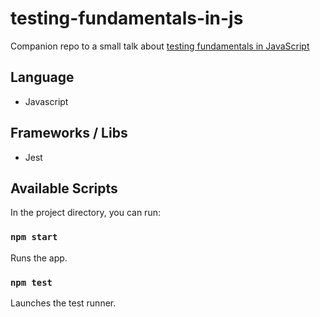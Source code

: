 # testing-fundamentals-in-js

Companion repo to a small talk about [testing fundamentals in JavaScript](https://slides.com/jonathanpalma/testing-fundamentals-in-js)

## Language

* Javascript

## Frameworks / Libs

* Jest

## Available Scripts

In the project directory, you can run:

### `npm start`

Runs the app.

### `npm test`

Launches the test runner.